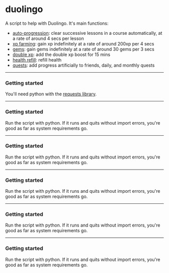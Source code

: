 # duolingo

A script to help with Duolingo. It's main functions:<br>
* [auto-progression](#progress): clear successive lessons in a course automatically, at a rate of around 4 secs per lesson
* [xp farming](#xp): gain xp indefinitely at a rate of around 200xp per 4 secs
* [gems](#dbl): gain gems indefinitely at a rate of around 30 gems per 3 secs
* [double xp](#dbl): add the double xp boost for 15 mins
* [health refill](#antibot): refill health
* [quests](#cycles): add progress artificially to friends, daily, and monthly quests

<hr>

### Getting started
You'll need python with the [requests library](https://pypi.org/project/requests/).



<hr>
<a name="basic"></a> 

### Getting started
Run the script with python. If it runs and quits without import errors, you're good as far as system requirements go.

<hr>
<a name="basic"></a> 

### Getting started
Run the script with python. If it runs and quits without import errors, you're good as far as system requirements go.

<hr>
<a name="basic"></a> 

### Getting started
Run the script with python. If it runs and quits without import errors, you're good as far as system requirements go.

<hr>
<a name="basic"></a> 

### Getting started
Run the script with python. If it runs and quits without import errors, you're good as far as system requirements go.

<hr>
<a name="basic"></a> 

### Getting started
Run the script with python. If it runs and quits without import errors, you're good as far as system requirements go.

